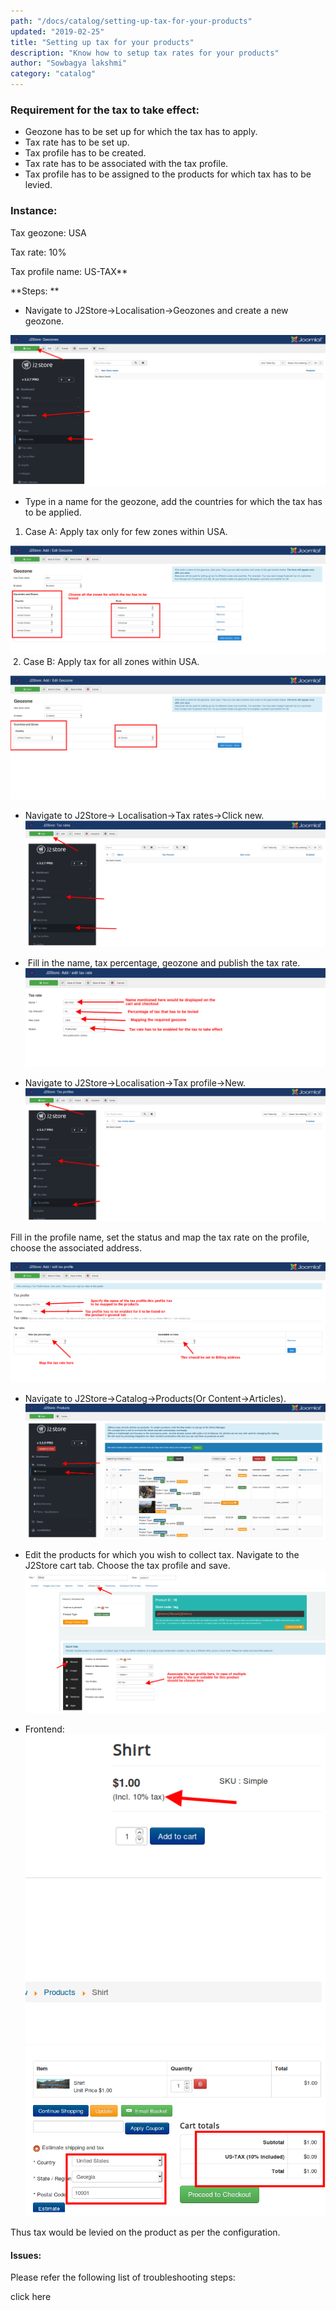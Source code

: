 ```yaml
---
path: "/docs/catalog/setting-up-tax-for-your-products"
updated: "2019-02-25"
title: "Setting up tax for your products"
description: "Know how to setup tax rates for your products"
author: "Sowbagya lakshmi"
category: "catalog"
---
```


### Requirement for the tax to take effect:
- Geozone has to be set up for which the tax has to apply.
- Tax rate has to be set up.
- Tax profile has to be created.
- Tax rate has to be associated with the tax profile.
- Tax profile has to be assigned to the products for which tax has to be levied.

### Instance: 

Tax geozone: USA

Tax rate: 10%

Tax profile name: US-TAX**

**Steps: **

- Navigate to J2Store->Localisation->Geozones and create a new geozone.

![Creating a new geozone](https://raw.githubusercontent.com/j2store/doc-images/master/catalog/setting-up-tax-for-your-products/setting-tax-new-geozone.png)

- Type in a name for the geozone, add the countries for which the tax has to be applied.

1. Case A: Apply tax only for few zones within USA.

![Filling in details on the newly created geozone](https://raw.githubusercontent.com/j2store/doc-images/master/catalog/setting-up-tax-for-your-products/setting-tax-geozone-details.png)
 2. Case B: Apply tax for all zones within USA. 

![Adding country](https://raw.githubusercontent.com/j2store/doc-images/master/catalog/setting-up-tax-for-your-products/setting-tax-adding-country.png)
- Navigate to J2Store-> Localisation->Tax rates->Click new. 
![Adding a new tax rate](https://raw.githubusercontent.com/j2store/doc-images/master/catalog/setting-up-tax-for-your-products/setting-tax-new-tax-rate.png)

-  Fill in the name, tax percentage, geozone and publish the tax rate.
![Filling in the tax details in a tax rate](https://raw.githubusercontent.com/j2store/doc-images/master/catalog/setting-up-tax-for-your-products/setting-tax-rate-details.png)
- Navigate to J2Store->Localisation->Tax profile->New.
![Adding a new tax profile](https://raw.githubusercontent.com/j2store/doc-images/master/catalog/setting-up-tax-for-your-products/setting-tax-adding-tax-profile.png)

Fill in the profile name, set the status and map the tax rate on the profile, choose the associated address.

![Adding details to tax profiles](https://raw.githubusercontent.com/j2store/doc-images/master/catalog/setting-up-tax-for-your-products/setting-tax-tax-profile-details.png)
- Navigate to J2Store->Catalog->Products(Or Content->Articles).
![Navigate to Product manager](https://raw.githubusercontent.com/j2store/doc-images/master/catalog/setting-up-tax-for-your-products/setting-tax-nav-to-pro.png)



- Edit the products for which you wish to collect tax. Navigate to the J2Store cart tab. Choose the tax profile and save.
![Setting tax profile in product](https://raw.githubusercontent.com/j2store/doc-images/master/catalog/setting-up-tax-for-your-products/setting-tax-profile-in-pro.png)

- Frontend:
![Tax rate in frontend](https://raw.githubusercontent.com/j2store/doc-images/master/catalog/setting-up-tax-for-your-products/setting-tax-front.png)
![Tax rate in cart page](https://raw.githubusercontent.com/j2store/doc-images/master/catalog/setting-up-tax-for-your-products/setting-tax-in-cart-page.png)

Thus tax would be levied on the product as per the configuration. 

#### Issues:

Please refer the following list of troubleshooting steps:

<link-text url="[http://docs.j2store.org/troubleshooting-guide/troubleshooting-tax-issues](<http://docs.j2store.org/troubleshooting-guide/troubleshooting-tax-issues>)" target="_blank" rel="noopener">click here</link-text>







